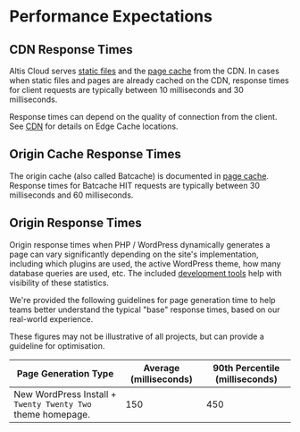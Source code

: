 # Performance Expectations

## CDN Response Times

Altis Cloud serves [static files](./static-file-caching.md) and the [page cache](./page-caching.md) from the CDN. In cases when
static files and pages are already cached on the CDN, response times for client requests are typically between 10 milliseconds and
30 milliseconds.

Response times can depend on the quality of connection from the client. See [CDN](./cdn/README.md) for details on Edge Cache
locations.

## Origin Cache Response Times

The origin cache (also called Batcache) is documented in [page cache](./page-caching.md). Response times for Batcache HIT requests
are typically between 30 milliseconds and 60 milliseconds.

## Origin Response Times

Origin response times when PHP / WordPress dynamically generates a page can vary significantly depending on the site's
implementation, including which plugins are used, the active WordPress theme, how many database queries are used, etc. The
included [development tools](docs://dev-tools/) help with visibility of these statistics.

We're provided the following guidelines for page generation time to help teams better understand the typical "base" response times,
based on our real-world experience.

These figures may not be illustrative of all projects, but can provide a guideline for optimisation.

| Page Generation Type                                        | Average (milliseconds) | 90th Percentile (milliseconds) |
|-------------------------------------------------------------|------------------------|--------------------------------|
| New WordPress Install + `Twenty Twenty Two` theme homepage. | 150                    | 450                            |

